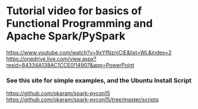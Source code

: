 # Tutorial video for basics of Functional Programming and Apache Spark/PySpark
https://www.youtube.com/watch?v=9xYfNznjClE&list=WL&index=2
https://onedrive.live.com/view.aspx?resid=84334A138AC1CCE0!14907&app=PowerPoint
### See this site for simple examples, and the Ubuntu Install Script
https://github.com/okaram/spark-pycon15
https://github.com/okaram/spark-pycon15/tree/master/scripts
